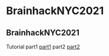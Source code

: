 # BrainhackNYC2021
BrainhackNYC2021
----

Tutorial
part1 [part1](https://github.com/TingsterX/BrainhackNYC2021/blob/main/tutorial-part1.pdf)
part2 [part2](https://github.com/TingsterX/BrainhackNYC2021/blob/main/tutorial-part2.pdf)
